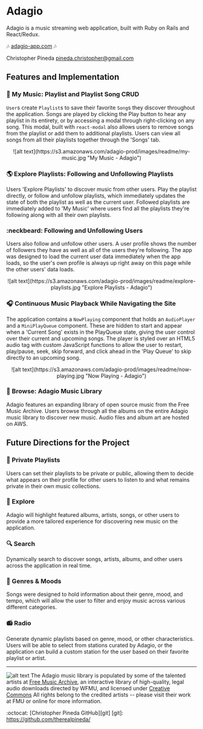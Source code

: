 # Adagio
Adagio is a music streaming web application, built with Ruby on Rails and React/Redux.

:notes:  [adagio-app.com][heroku]  :notes:

[heroku]: https://adagio-aa.herokuapp.com/

Christopher Pineda
<pineda.christopher@gmail.com>

## Features and Implementation

### :musical_keyboard: My Music: Playlist and Playlist Song CRUD
`User`s create `Playlist`s to save their favorite `Song`s they discover throughout the application. Songs are played by clicking the Play button to hear any playlist in its entirety, or by accessing a modal through right-clicking on any song. This modal, built with `react-modal`  also allows users to remove songs from the playlist or add them to additional playlists. Users can view all songs from all their playlists together through the 'Songs' tab.

<center>
![alt text](https://s3.amazonaws.com/adagio-prod/images/readme/my-music.jpg "My Music - Adagio")
</center>

### :earth_americas: Explore Playlists: Following and Unfollowing Playlists
Users 'Explore Playlists' to discover music from other users. Play the playlist directly, or follow and unfollow playlists, which immediately updates the state of both the playlist as well as the current user. Followed playlists are immediately added to 'My Music' where users find all the playlists they're following along with all their own playlists.

### :neckbeard: Following and Unfollowing Users
Users also follow and unfollow other users. A user profile shows the number of followers they have as well as all of the users they're following. The app was designed to load the current user data immediately when the app loads, so the user's own profile is always up right away on this page while the other users' data loads.

<center>
![alt text](https://s3.amazonaws.com/adagio-prod/images/readme/explore-playlists.jpg "Explore Playlists - Adagio")
</center>

### :headphones: Continuous Music Playback While Navigating the Site
The application contains a `NowPlaying` component that holds an `AudioPlayer` and a `MiniPlayQueue` component. These are hidden to start and appear when a 'Current Song' exists in the PlayQueue state, giving the user control over their current and upcoming songs. The player is styled over an HTML5 audio tag with custom JavaScript functions to allow the user to restart, play/pause, seek, skip forward, and click ahead in the 'Play Queue' to skip directly to an upcoming song.

<center>
![alt text](https://s3.amazonaws.com/adagio-prod/images/readme/now-playing.jpg "Now Playing - Adagio")
</center>

### :minidisc: Browse: Adagio Music Library
Adagio features an expanding library of open source music from the Free Music Archive. Users browse through all the albums on the entire Adagio music library to discover new music. Audio files and album art are hosted on AWS.


## Future Directions for the Project

### :see_no_evil: Private Playlists
Users can set their playlists to be private or public, allowing them to decide what appears on their profile for other users to listen to and what remains private in their own music collections.

### :rocket: Explore
Adagio will highlight featured albums, artists, songs, or other users to provide a more tailored experience for discovering new music on the application.

### :mag: Search
Dynamically search to discover songs, artists, albums, and other users across the application in real time.

### :saxophone: Genres & Moods
Songs were designed to hold information about their genre, mood, and tempo, which will allow the user to filter and enjoy music across various different categories.

### :radio: Radio
Generate dynamic playlists based on genre, mood, or other characteristics. Users will be able to select from stations curated by Adagio, or the application can build a custom station for the user based on their favorite playlist or artist.

-- -- --

![alt text](https://licensebuttons.net/l/by-sa/4.0/88x31.png "Creative Commons")
The Adagio music library is populated by some of the talented artists at [Free Music Archive][fmu], an interactive library of high-quality, legal audio downloads directed by WFMU, and licensed under [Creative Commons][cc] All rights belong to the credited artists -- please visit their work at FMU or online for more information.  

[fmu]: http://freemusicarchive.org/about
[cc]: https://creativecommons.org/about/


:octocat: [Christopher Pineda GitHub][git]
[git]: https://github.com/therealpineda/
